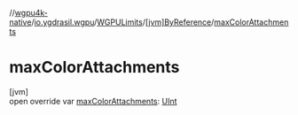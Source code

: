 //[wgpu4k-native](../../../../index.md)/[io.ygdrasil.wgpu](../../index.md)/[WGPULimits](../index.md)/[[jvm]ByReference](index.md)/[maxColorAttachments](max-color-attachments.md)

# maxColorAttachments

[jvm]\
open override var [maxColorAttachments](max-color-attachments.md): [UInt](https://kotlinlang.org/api/core/kotlin-stdlib/kotlin/-u-int/index.html)